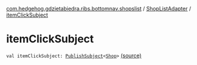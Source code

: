 [com.hedgehog.gdzietabiedra.ribs.bottomnav.shopslist](../index.md) / [ShopListAdapter](index.md) / [itemClickSubject](./item-click-subject.md)

# itemClickSubject

`val itemClickSubject: `[`PublishSubject`](http://reactivex.io/RxJava/javadoc/io/reactivex/subjects/PublishSubject.html)`<`[`Shop`](../../com.hedgehog.gdzietabiedra.domain/-shop/index.md)`>` [(source)](https://github.com/asvid/GdzieTaBiedra/tree/master/app/src/main/java/com/hedgehog/gdzietabiedra/ribs/bottomnav/shopslist/ShopListAdapter.kt#L19)